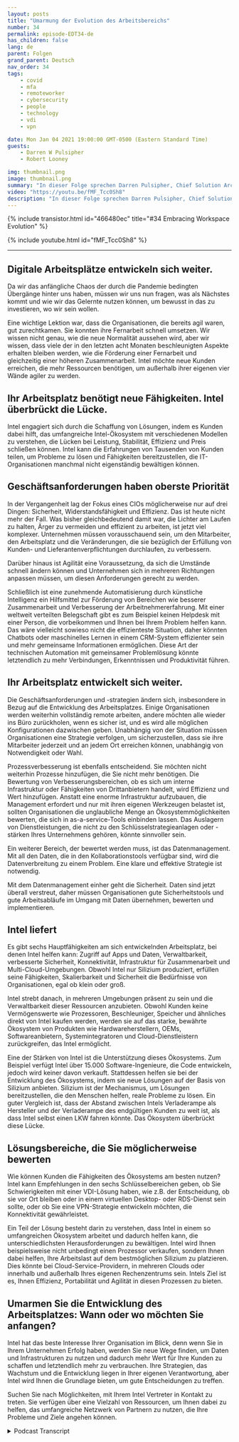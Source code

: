 ```yaml
---
layout: posts
title: "Umarmung der Evolution des Arbeitsbereichs"
number: 34
permalink: episode-EDT34-de
has_children: false
lang: de
parent: Folgen
grand_parent: Deutsch
nav_order: 34
tags:
    - covid
    - mfa
    - remoteworker
    - cybersecurity
    - people
    - technology
    - vdi
    - vpn

date: Mon Jan 04 2021 19:00:00 GMT-0500 (Eastern Standard Time)
guests:
    - Darren W Pulsipher
    - Robert Looney

img: thumbnail.png
image: thumbnail.png
summary: "In dieser Folge sprechen Darren Pulsipher, Chief Solution Architect, Public Sector, und Robert Looney, Americas Data Center Sales Manager für Intel, über den Einsatz eines strategischen Ansatzes, um die aktuelle Entwicklung am Arbeitsplatz zu umarmen. Die COVID-Pandemie hat große Herausforderungen und Übergänge am Arbeitsplatz geschaffen. Intel hilft Kunden dabei, Technologien optimal einzusetzen, um den fortlaufenden Herausforderungen im neuen Normalzustand zu begegnen."
video: "https://youtu.be/fMF_Tcc0Sh8"
description: "In dieser Folge sprechen Darren Pulsipher, Chief Solution Architect, Public Sector, und Robert Looney, Americas Data Center Sales Manager für Intel, über den Einsatz eines strategischen Ansatzes, um die aktuelle Entwicklung am Arbeitsplatz zu umarmen. Die COVID-Pandemie hat große Herausforderungen und Übergänge am Arbeitsplatz geschaffen. Intel hilft Kunden dabei, Technologien optimal einzusetzen, um den fortlaufenden Herausforderungen im neuen Normalzustand zu begegnen."
---
```


<div>
{% include transistor.html id="466480ec" title="#34 Embracing Workspace Evolution" %}

{% include youtube.html id="fMF_Tcc0Sh8" %}
</div>

---

## Digitale Arbeitsplätze entwickeln sich weiter.

Da wir das anfängliche Chaos der durch die Pandemie bedingten Übergänge hinter uns haben, müssen wir uns nun fragen, was als Nächstes kommt und wie wir das Gelernte nutzen können, um bewusst in das zu investieren, wo wir sein wollen.

Eine wichtige Lektion war, dass die Organisationen, die bereits agil waren, gut zurechtkamen. Sie konnten ihre Fernarbeit schnell umsetzen. Wir wissen nicht genau, wie die neue Normalität aussehen wird, aber wir wissen, dass viele der in den letzten acht Monaten beschleunigten Aspekte erhalten bleiben werden, wie die Förderung einer Fernarbeit und gleichzeitig einer höheren Zusammenarbeit. Intel möchte neue Kunden erreichen, die mehr Ressourcen benötigen, um außerhalb ihrer eigenen vier Wände agiler zu werden.

## Ihr Arbeitsplatz benötigt neue Fähigkeiten. Intel überbrückt die Lücke.

Intel engagiert sich durch die Schaffung von Lösungen, indem es Kunden dabei hilft, das umfangreiche Intel-Ökosystem mit verschiedenen Modellen zu verstehen, die Lücken bei Leistung, Stabilität, Effizienz und Preis schließen können. Intel kann die Erfahrungen von Tausenden von Kunden teilen, um Probleme zu lösen und Fähigkeiten bereitzustellen, die IT-Organisationen manchmal nicht eigenständig bewältigen können.

## Geschäftsanforderungen haben oberste Priorität

In der Vergangenheit lag der Fokus eines CIOs möglicherweise nur auf drei Dingen: Sicherheit, Widerstandsfähigkeit und Effizienz. Das ist heute nicht mehr der Fall. Was bisher gleichbedeutend damit war, die Lichter am Laufen zu halten, Ärger zu vermeiden und effizient zu arbeiten, ist jetzt viel komplexer. Unternehmen müssen vorausschauend sein, um den Mitarbeiter, den Arbeitsplatz und die Veränderungen, die sie bezüglich der Erfüllung von Kunden- und Lieferantenverpflichtungen durchlaufen, zu verbessern.

Darüber hinaus ist Agilität eine Voraussetzung, da sich die Umstände schnell ändern können und Unternehmen sich in mehreren Richtungen anpassen müssen, um diesen Anforderungen gerecht zu werden.

Schließlich ist eine zunehmende Automatisierung durch künstliche Intelligenz ein Hilfsmittel zur Förderung von Bereichen wie besserer Zusammenarbeit und Verbesserung der Arbeitnehmererfahrung. Mit einer weltweit verteilten Belegschaft gibt es zum Beispiel keinen Helpdesk mit einer Person, die vorbeikommen und Ihnen bei Ihrem Problem helfen kann. Das wäre vielleicht sowieso nicht die effizienteste Situation, daher könnten Chatbots oder maschinelles Lernen in einem CRM-System effizienter sein und mehr gemeinsame Informationen ermöglichen. Diese Art der technischen Automation mit gemeinsamer Problemlösung könnte letztendlich zu mehr Verbindungen, Erkenntnissen und Produktivität führen.

## Ihr Arbeitsplatz entwickelt sich weiter.

Die Geschäftsanforderungen und -strategien ändern sich, insbesondere in Bezug auf die Entwicklung des Arbeitsplatzes. Einige Organisationen werden weiterhin vollständig remote arbeiten, andere möchten alle wieder ins Büro zurückholen, wenn es sicher ist, und es wird alle möglichen Konfigurationen dazwischen geben. Unabhängig von der Situation müssen Organisationen eine Strategie verfolgen, um sicherzustellen, dass sie ihre Mitarbeiter jederzeit und an jedem Ort erreichen können, unabhängig von Notwendigkeit oder Wahl.

Prozessverbesserung ist ebenfalls entscheidend. Sie möchten nicht weiterhin Prozesse hinzufügen, die Sie nicht mehr benötigen. Die Bewertung von Verbesserungsbereichen, ob es sich um interne Infrastruktur oder Fähigkeiten von Drittanbietern handelt, wird Effizienz und Wert hinzufügen. Anstatt eine enorme Infrastruktur aufzubauen, die Management erfordert und nur mit ihren eigenen Werkzeugen belastet ist, sollten Organisationen die unglaubliche Menge an Ökosystemmöglichkeiten bewerten, die sich in as-a-service-Tools einbinden lassen. Das Auslagern von Dienstleistungen, die nicht zu den Schlüsselstrategieanlagen oder -stärken Ihres Unternehmens gehören, könnte sinnvoller sein.

Ein weiterer Bereich, der bewertet werden muss, ist das Datenmanagement. Mit all den Daten, die in den Kollaborationstools verfügbar sind, wird die Datenverbreitung zu einem Problem. Eine klare und effektive Strategie ist notwendig.

Mit dem Datenmanagement einher geht die Sicherheit. Daten sind jetzt überall verstreut, daher müssen Organisationen gute Sicherheitstools und gute Arbeitsabläufe im Umgang mit Daten übernehmen, bewerten und implementieren.

## Intel liefert

Es gibt sechs Hauptfähigkeiten am sich entwickelnden Arbeitsplatz, bei denen Intel helfen kann: Zugriff auf Apps und Daten, Verwaltbarkeit, verbesserte Sicherheit, Konnektivität, Infrastruktur für Zusammenarbeit und Multi-Cloud-Umgebungen. Obwohl Intel nur Silizium produziert, erfüllen seine Fähigkeiten, Skalierbarkeit und Sicherheit die Bedürfnisse von Organisationen, egal ob klein oder groß.

Intel strebt danach, in mehreren Umgebungen präsent zu sein und die Verwaltbarkeit dieser Ressourcen anzubieten. Obwohl Kunden keine Vermögenswerte wie Prozessoren, Beschleuniger, Speicher und ähnliches direkt von Intel kaufen werden, werden sie auf das starke, bewährte Ökosystem von Produkten wie Hardwareherstellern, OEMs, Softwareanbietern, Systemintegratoren und Cloud-Dienstleistern zurückgreifen, das Intel ermöglicht.

Eine der Stärken von Intel ist die Unterstützung dieses Ökosystems. Zum Beispiel verfügt Intel über 15.000 Software-Ingenieure, die Code entwickeln, jedoch wird keiner davon verkauft. Stattdessen helfen sie bei der Entwicklung des Ökosystems, indem sie neue Lösungen auf der Basis von Silizium anbieten. Silizium ist der Mechanismus, um Lösungen bereitzustellen, die den Menschen helfen, reale Probleme zu lösen. Ein guter Vergleich ist, dass der Abstand zwischen Intels Verladerampe als Hersteller und der Verladerampe des endgültigen Kunden zu weit ist, als dass Intel selbst einen LKW fahren könnte. Das Ökosystem überbrückt diese Lücke.

## Lösungsbereiche, die Sie möglicherweise bewerten

Wie können Kunden die Fähigkeiten des Ökosystems am besten nutzen? Intel kann Empfehlungen in den sechs Schlüsselbereichen geben, ob Sie Schwierigkeiten mit einer VDI-Lösung haben, wie z.B. der Entscheidung, ob sie vor Ort bleiben oder in einem virtuellen Desktop- oder RDS-Dienst sein sollte, oder ob Sie eine VPN-Strategie entwickeln möchten, die Konnektivität gewährleistet.

Ein Teil der Lösung besteht darin zu verstehen, dass Intel in einem so umfangreichen Ökosystem arbeitet und dadurch helfen kann, die unterschiedlichsten Herausforderungen zu bewältigen. Intel wird Ihnen beispielsweise nicht unbedingt einen Prozessor verkaufen, sondern Ihnen dabei helfen, Ihre Arbeitslast auf dem bestmöglichen Silizium zu platzieren. Dies könnte bei Cloud-Service-Providern, in mehreren Clouds oder innerhalb und außerhalb Ihres eigenen Rechenzentrums sein. Intels Ziel ist es, Ihnen Effizienz, Portabilität und Agilität in diesen Prozessen zu bieten.

## Umarmen Sie die Entwicklung des Arbeitsplatzes: Wann oder wo möchten Sie anfangen?

Intel hat das beste Interesse Ihrer Organisation im Blick, denn wenn Sie in Ihrem Unternehmen Erfolg haben, werden Sie neue Wege finden, um Daten und Infrastrukturen zu nutzen und dadurch mehr Wert für Ihre Kunden zu schaffen und letztendlich mehr zu verbrauchen. Ihre Strategien, das Wachstum und die Entwicklung liegen in Ihrer eigenen Verantwortung, aber Intel wird Ihnen die Grundlage bieten, um gute Entscheidungen zu treffen.

Suchen Sie nach Möglichkeiten, mit Ihrem Intel Vertreter in Kontakt zu treten. Sie verfügen über eine Vielzahl von Ressourcen, um Ihnen dabei zu helfen, das umfangreiche Netzwerk von Partnern zu nutzen, die Ihre Probleme und Ziele angehen können.



<details>
<summary> Podcast Transcript </summary>

<p></p>

</details>
